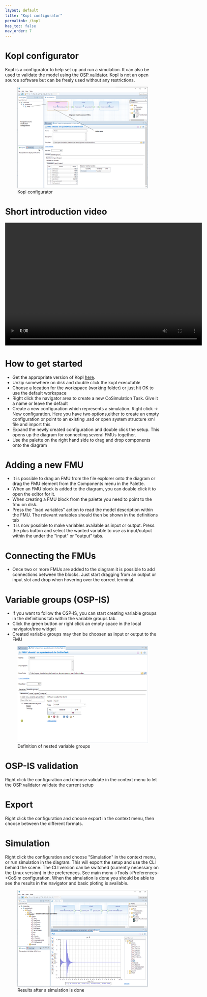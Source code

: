 ```yaml
---
layout: default
title: "Kopl configurator"
permalink: /kopl
has_toc: false
nav_order: 7
---
```


# Kopl configurator
Kopl is a configurator to help set up and run a simulation. It can also be used to validate the model using the [OSP validator](./osp-validator). 
Kopl is not an open source software but can be freely used without any restrictions.

<figure>
<img src="/assets/img/Kopl.png"> 
<figcaption>Kopl configurator </figcaption>
</figure>

# Short introduction video

<video src="/assets/videos/Kopl.mp4" width="640" height="400" controls preload></video>


# How to get started

* Get the appropriate version of Kopl [here](./downloads).
* Unzip somewhere on disk and double click the kopl executable
* Choose a location for the workspace (working folder) or just hit OK to use the default workspace
* Right click the navigator area to create a new CoSimulation Task. Give it a name or leave the default
* Create a new configuration which represents a simulation.  Right click -> New configuration. 
Here you have two options,either to create an empty configuration or point to an existing .ssd or open system structure xml file and import this.
* Expand the newly created configuration and double click the setup. This opens up the diagram for connecting several FMUs together.
* Use the palette on the right hand side to drag and drop components onto the diagram

# Adding a new FMU
* It is possible to drag an FMU from the file explorer onto the diagram or drag the FMU element from the Components menu in the Palette.
* When an FMU block is added to the diagram, you can double click it to open the editor for it.
* When creating a FMU block from the palette you need to point to the fmu on disk. 
* Press the "load variables" action to read the model description within the FMU. The relevant variables should then be shown in the definitions tab
* It is now possible to make variables available as input or output. Press the plus button and select the wanted variable to use as input/output within the under the "Input" or "output" tabs.

# Connecting the FMUs
* Once two or more FMUs are added to the diagram it is possible to add connections between the blocks. 
Just start dragging from an output or input slot and drop when hovering over the correct terminal.

# Variable groups (OSP-IS)
* If you want to follow the OSP-IS, you can start creating variable groups in the definitions tab within the variable groups tab.
* Click the green button or right click an empty space in the local navigator/tree widget
* Created variable groups may then be choosen as input or output to the FMU

<figure>
<img src="/assets/img/Kopl-variablegroups.png"> 
<figcaption>Definition of nested variable groups </figcaption>
</figure>

# OSP-IS validation

Right click the configuration and choose validate in the context menu to let the [OSP validator](./osp-validator) validate the current setup

# Export

Right click the configuration and choose export in the context menu, then choose between the different formats.

# Simulation

Right click the configuration and choose "Simulation" in the context menu, or run simulation in the diagram.
This will export the setup and use the CLI behind the scene. The CLI version can be switched (currently necessary on the Linux version) in the preferences.
See main menu->Tools->Preferences->CoSim configuration.
When the simulation is done you should be able to see the results in the navigator and basic ploting is available.

<figure>
<img src="/assets/img/Kopl-results.png"> 
<figcaption>Results after a simulation is done </figcaption>
</figure>






